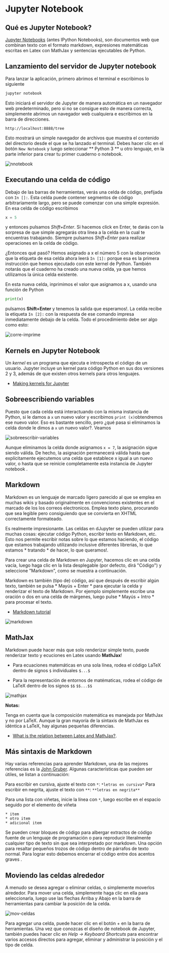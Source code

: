 # Jupyter Notebook

## Qué es  Jupyter  Notebook?

[Jupyter Notebooks](https://jupyter-notebook.readthedocs.org/en/latest/notebook.html) (antes IPython Notebooks), son documentos web  que combinan  texto con el formato markdown,  expresiones matemáticas escritas en Latex con MathJax y  sentencias ejecutables  de Python.

## Lanzamiento del servidor de Jupyter notebook

Para lanzar la aplicación, primero abrimos el terminal e escribimos lo siguiente

```Bash
jupyter notebook
```

Esto iniciará el servidor de Jupyter de manera automática en un navegador web predeterminado, pero si no se consigue esto de manera correcta, simplemente abrimos un   navegador web cualquiera e escribimos  en la barra de direcciones.


```
http://localhost:8888/tree
```

Esto mostrará un simple navegador de archivos que muestra  el contenido del directorio desde el que se ha lanzado el terminal. Debes hacer  clic en el botón `New Notebook` y luego seleccionar ** Python 3 ** u otro lenguaje,  en la parte inferior para crear tu primer cuaderno o notebook.

![nnotebook](Imagenes/nnotebook.gif)

## Executando una celda de código

Debajo de las barras de herramientas, verás una celda de código, prefijada con `In []:`. Esta celda puede contener  segmentos de código arbitrariamente largo, pero se puede comenzar con una simple expresión. En esa celda de código escribimos

```Python
x = 5
```

y entonces pulsamos  *Shift+Enter*.  Si  hacemos click en Enter, te darás con la sorpresa de que simple agregarás otra linea a la celda en la cual te encuentras trabajando. Siempre pulsamos  *Shift+Enter* para realizar operaciones en la celda de código.

¿Entonces qué pasó? Hemos asignado  a x el número 5 con la observación que  la etiqueta de esa celda ahora leerá `In [1]:` porque esa es la primera instrucción que hemos ejecutado con este kernel de Python. También notarás que el cuaderno ha creado una nueva celda, ya que  hemos utilizamos la única celda existente.

En esta nueva celda, inprimimos  el valor que asignamos a x, usando una función de Python

```Python
print(x)
```

pulsamos  **Shift+Enter** y tenemos  la salida que esperamos!.
La celda recibe la etiqueta `In [2]:` con la respuesta  de ese comando impresa  inmediatamente debajo de la celda. Todo el procedimiento debe ser algo como esto:


![corre-imprime](Imagenes/correr-imprimir.gif)

## Kernels en Jupyter Notebook

Un *kernel*  es un programa que ejecuta e introspecta el código de un usuario. Jupyter incluye un kernel para código Python en sus dos versiones 2 y 3, además de que existen  otros kernels para otros lenguajes.

* [Making kernels for Jupyter](http://jupyter-client.readthedocs.io/en/latest/kernels.html)

## Sobreescribiendo  variables

Puesto que cada celda está interactuando con la misma instancia de Python, si le damos a `x` un nuevo valor y escribimos  ` print (x) `obtendremos ese nuevo valor. Eso es bastante sencillo, pero ¿qué pasa si eliminamos la celda donde le dimos a `x` un nuevo valor?. Veamos


![sobreescribir-variables](Imagenes/sobreescribir.gif)

Aunque eliminamos la celda donde asignamos `x = 7`, la asignación sigue siendo válida. De hecho, la asignación permanecerá válida hasta que explícitamente ejecutemos una celda que establece x igual a un nuevo valor, o hasta que se reinicie completamente esta instancia de Jupyter notebook .

## Markdown

Markdown es un lenguaje de marcado ligero parecido al que se emplea en muchas wikis y basado originalmente en convenciones existentes en el marcado de los los correos electronicos. Emplea texto plano, procurando que sea legible pero consiguiendo que se convierta en XHTML correctamente formateado.

Es realmente impresionante. Las celdas en  dJupyter se pueden utilizar para muchas cosas: ejecutar código Python, escribir texto en Markdown, etc. Esto nos permite escribir notas sobre lo que estamos haciendo, el código que estamos trabajando utilizando inclusive diferentes librerias, lo que estamos * tratando * de hacer, lo que queramos!.

Para crear una celda de Markdown en Jupyter, hacemos clic en una celda vacía, luego haga clic en la lista desplegable (por defecto, dirá "Código") y seleccione "Markdown", como se muestra a continuación.

Markdown es también (tipo de) código, así que después de escribir algún texto, también se pulsa * Mayús + Enter * para ejecutar la celda y renderizar el texto de Markdown. Por ejemplo simplemente escribe una oración o dos en una celda de márgenes, luego pulse * Mayús + Intro * para procesar el texto.

*  [Markdown tutorial](http://www.markdowntutorial.com/)

![markdown](Imagenes/rmarkdown.gif)

## MathJax

Markdown puede hacer más que solo renderizar simple texto, puede renderizar texto y ecuciones  en Latex usando **MathJax**!

* Para ecuaciones matemáticas en una sola línea, rodea el código LaTeX dentro de signos `$` individuales
`$...$`

* Para la representación de entornos de matématicas, rodea el código de LaTeX dentro de los signos `$$`
`$$...$$`

![mathjax](Imagenes/mathjax.gif)

**Notas:**


Tenga en cuenta que la composición matemática es manejada por MathJax y no por LaTeX. Aunque la gran mayoría de la sintaxis de MathJax es idéntica a LaTeX, hay algunas pequeñas diferencias.

* [What is the relation between Latex and MathJax?](http://meta.math.stackexchange.com/questions/6177/what-is-the-relation-between-latex-and-mathjax).

## Más sintaxis de Markdown

Hay varias referencias para aprender Markdown, una de las mejores referencias es la [John Gruber](http://daringfireball.net/projects/markdown/syntax).  Algunas características que pueden ser útiles, se listan a continuación:

Para escribir en cursiva, ajuste el texto con `*`: `*letras en cursiva*`
Para escribir en negrita, ajuste el texto con `**`: `**letras en negrita**`

Para una lista con viñetas, inicie la línea con  `*`, luego escribe en el espacio seguido por el elemento de viñeta
```
* item
* otro item
* adicional item
```

Se pueden crear bloques de código para albergar extractos de código fuente de un lenguaje de programación o para reproducir literalmente cualquier tipo de texto sin que sea interpretado por markdown.  Una opción para resaltar pequeños trozos de código dentro de párrafos de texto normal. Para lograr esto debemos encerrar el código entre dos acentos graves .

## Moviendo las celdas alrededor

A menudo se desea agregar o eliminar celdas, o simplemente moverlos alrededor. Para mover una celda, simplemente haga clic en ella para seleccionarla, luego use las flechas Arriba y Abajo en la barra de herramientas para cambiar la posición de la celda.

![mov-celdas](Imagenes/mov-celdas.gif)

Para agregar una celda, puede hacer clic en el botón + en la barra de herramientas. Una vez que conozcas  el diseño de notebook de Jupyter, también puedes hacer clic en  *Help -> Keyboard Shortcuts*  para encontrar varios accesos directos para agregar, eliminar y administrar la posición y el tipo de celda.

